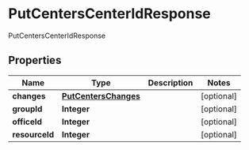 

# PutCentersCenterIdResponse

PutCentersCenterIdResponse

## Properties

| Name | Type | Description | Notes |
|------------ | ------------- | ------------- | -------------|
|**changes** | [**PutCentersChanges**](PutCentersChanges.md) |  |  [optional] |
|**groupId** | **Integer** |  |  [optional] |
|**officeId** | **Integer** |  |  [optional] |
|**resourceId** | **Integer** |  |  [optional] |



